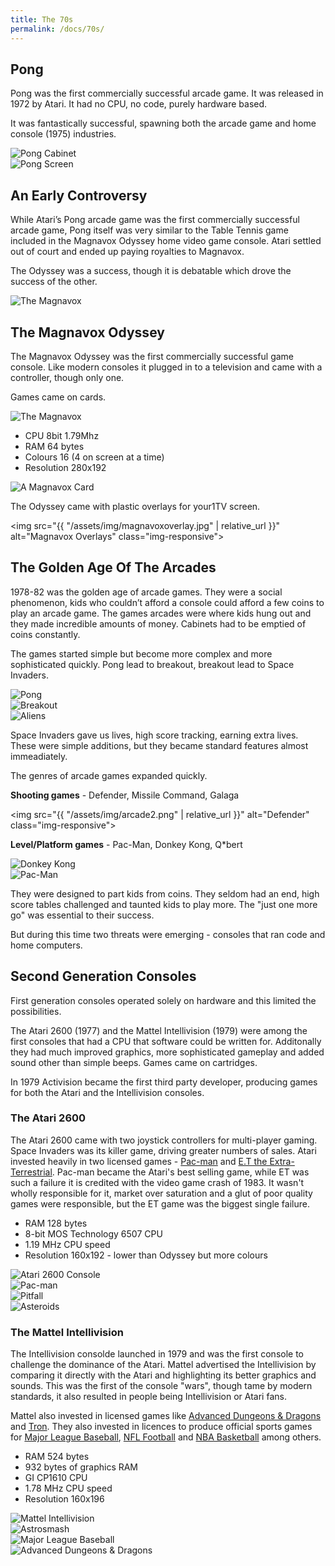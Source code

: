 ```yaml
---
title: The 70s
permalink: /docs/70s/
---
```


## Pong

<div class="row">
    <div class="col-md-6">        
        <p>Pong was the first commercially successful arcade game. It was released in 1972 by Atari. It had no CPU, no code, purely hardware based.  
        </p>
        <p>
        It was fantastically successful, spawning both the arcade game and home console (1975) industries.  
        </p>
        </div>        
        <div class="col-md-6">            
        <img src="{{ "/assets/img/pong.jpg" | relative_url }}" alt="Pong Cabinet" class="img-responsive">
    </div>
</div>
<centre><img src="{{ "/assets/img/pong2.png" | relative_url }}" alt="Pong Screen" class="img-responsive"></centre>  

## An Early Controversy

<div class="row">
    <div class="col-md-6">        
        <p>While Atari’s Pong arcade game was the first commercially successful arcade game, Pong itself was very similar to the Table Tennis game included in the Magnavox Odyssey home video game console. Atari settled out of court and ended up paying royalties to Magnavox.  
        </p>
        <p>
        The Odyssey was a success, though it is debatable which drove the success of the other.
        </p>
    </div>        
     <div class="col-md-6">            
        <img src="{{ "/assets/img/magnavox.jpg" | relative_url }}" alt="The Magnavox" class="img-responsive">
    </div>
</div>

## The Magnavox Odyssey

<div class="row">
    <div class="col-md-6">        
        <p>The Magnavox Odyssey was the first commercially successful game console. Like modern consoles it plugged in to a television and came with a controller, though only one.
        </p>
        <p>
        Games came on cards.
        </p>
        </div>        
        <div class="col-md-6">            
        <img src="{{ "/assets/img/magnavox.jpg" | relative_url }}" alt="The Magnavox" class="img-responsive">
    </div>
</div>

<div class="row">
    <div class="col-md-6">        
        <ul>
        <li>CPU 8bit 1.79Mhz</li>
        <li>RAM 64 bytes</li>
        <li>Colours 16 (4 on screen at a time)</li>
        <li>Resolution 280x192</li>
        </ul>
    </div>
    <div class="col-md-6">            
        <img src="{{ "/assets/img/magnavoxcard.jpg" | relative_url }}" alt="A Magnavox Card" class="img-responsive">
    </div>
</div>

The Odyssey came with plastic overlays for your1TV screen.  

<centre><img src="{{ "/assets/img/magnavoxoverlay.jpg" | relative_url }}" alt="Magnavox Overlays" class="img-responsive"></centre>

## The Golden Age Of The Arcades

1978-82 was the golden age of arcade games. They were a social phenomenon, kids who couldn’t afford a console could afford a few coins to play an arcade game. The games arcades were where kids hung out and they made incredible amounts of money. Cabinets had to be emptied of coins constantly.  

The games started simple but become more complex and more sophisticated quickly. Pong lead to breakout, breakout lead to Space Invaders.  

<div class="row">
    <div class="col-md-6">        
    <img src="{{ "/assets/img/pong2.png" | relative_url }}" alt="Pong" class="img-responsive">
    </div>        
    <div class="col-md-6">            
    <img src="{{ "/assets/img/arcade1.png" | relative_url }}" alt="Breakout" class="img-responsive">
    </div>  
    <div class="col-md-6">            
    <img src="{{ "/assets/img/arcade3.jpg" | relative_url }}" alt="Aliens" class="img-responsive">
    </div>
</div>

Space Invaders gave us lives, high score tracking, earning extra lives. These were simple additions, but they became standard features almost immeadiately.  

The genres of arcade games expanded quickly.  

**Shooting games** - Defender, Missile Command, Galaga  

<centre><img src="{{ "/assets/img/arcade2.png" | relative_url }}" alt="Defender" class="img-responsive"></centre>

**Level/Platform games** - Pac-Man, Donkey Kong, Q*bert  

<div class="row">
    <div class="col-md-6">            
    <img src="{{ "/assets/img/arcade4.jpg" | relative_url }}" alt="Donkey Kong" class="img-responsive">
    </div>
    <div class="col-md-6">            
    <img src="{{ "/assets/img/arcade5.jpg" | relative_url }}" alt="Pac-Man" class="img-responsive">
    </div>
</div>

They were designed to part kids from coins. They seldom had an end, high score tables challenged and taunted kids to play more. The "just one more go" was essential to their success.  

But during this time two threats were emerging - consoles that ran code and home computers.  

## Second Generation Consoles

First generation consoles operated solely on hardware and this limited the possibilities.  

The Atari 2600 (1977) and the Mattel Intellivision (1979) were among the first consoles that had a CPU that software could be written for. Additonally they had much improved graphics, more sophisticated gameplay and added sound other than simple beeps. Games came on cartridges.  

In 1979 Activision became the first third party developer, producing games for both the Atari and the Intellivision consoles.  

### The Atari 2600

The Atari 2600 came with two joystick controllers for multi-player gaming. Space Invaders was its killer game, driving greater numbers of sales. Atari invested heavily in two licensed games - [Pac-man](https://en.wikipedia.org/wiki/Pac-Man_(Atari_2600)) and [E.T the Extra-Terrestrial](https://en.wikipedia.org/wiki/E.T._the_Extra-Terrestrial_(video_game)). Pac-man became the Atari's best selling game, while ET was such a failure it is credited with the video game crash of 1983. It wasn't wholly responsible for it, market over saturation and a glut of poor quality games were responsible, but the ET game was the biggest single failure.  

<div class="row">
    <div class="col-md-6">        
        <ul>
        <li>RAM 128 bytes</li>
        <li>8-bit MOS Technology 6507 CPU</li>
        <li>1.19 MHz CPU speed</li>
        <li>Resolution 160x192 - lower than Odyssey but more colours</li>
        </ul>
    </div>
    <div class="col-md-6">            
        <img src="{{ "/assets/img/atari.jpg" | relative_url }}" alt="Atari 2600 Console" class="img-responsive">
    </div>
</div>


<div class="row">
    <div class="col-md-6">        
    <img src="{{ "/assets/img/atarig1.png" | relative_url }}" alt="Pac-man" class="img-responsive">
    </div>        
    <div class="col-md-6">            
    <img src="{{ "/assets/img/atarig2.jpg" | relative_url }}" alt="Pitfall" class="img-responsive">
    </div>
    <div class="col-md-6">            
    <img src="{{ "/assets/img/atarig3.jpg" | relative_url }}" alt="Asteroids" class="img-responsive">
    </div>
</div>

### The Mattel Intellivision

The Intellivision consolde launched in 1979 and was the first console to challenge the dominance of the Atari. Mattel advertised the 
Intellivision by comparing it directly with the Atari and highlighting its better graphics and sounds. This was the first of the console "wars", though tame by modern standards, it also resulted in people being Intellivision or Atari fans.

Mattel also invested in licensed games like [Advanced Dungeons & Dragons](https://en.wikipedia.org/wiki/Advanced_Dungeons_%26_Dragons:_Cloudy_Mountain) and [Tron](https://en.wikipedia.org/wiki/Tron:_Deadly_Discs). They also invested in licences to produce official sports games for [Major League Baseball](https://en.wikipedia.org/wiki/Baseball_(Intellivision_game)), [NFL Football](https://en.wikipedia.org/wiki/NFL_Football_(video_game)) and [NBA Basketball](https://en.wikipedia.org/wiki/Basketball_(Intellivision_game)) among others.


<div class="row">
    <div class="col-md-6">        
        <ul>
        <li>RAM 524 bytes</li>
        <li>932 bytes of graphics RAM</li>
        <li>GI CP1610 CPU</li>
        <li>1.78 MHz CPU speed</li>
        <li>Resolution 160x196</li>
        </ul>
    </div>
    <div class="col-md-6">            
        <img src="{{ "/assets/img/mattel.jpg" | relative_url }}" alt="Mattel Intellivision" class="img-responsive">
    </div>
</div>


<div class="row">
    <div class="col-md-6">        
    <img src="{{ "/assets/img/mattel1.jpg" | relative_url }}" alt="Astrosmash" class="img-responsive">
    </div>        
    <div class="col-md-6">            
    <img src="{{ "/assets/img/mattel2.png" | relative_url }}" alt="Major League Baseball" class="img-responsive">
    </div>
    <div class="col-md-6">            
    <img src="{{ "/assets/img/mattel3.png" | relative_url }}" alt="Advanced Dungeons & Dragons" class="img-responsive">
    </div>
</div>

